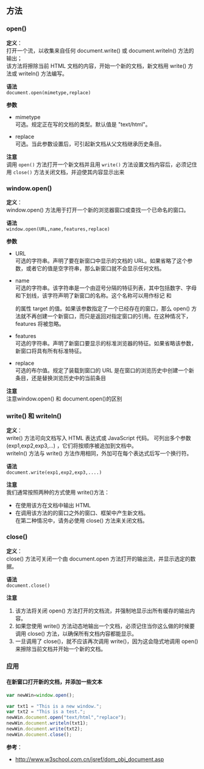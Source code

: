 ## 方法

### open()
**定义**：  
打开一个流，以收集来自任何 document.write() 或 document.writeln() 方法的输出；  
该方法将擦除当前 HTML 文档的内容，开始一个新的文档，新文档用 write() 方法或 writeln() 方法编写。

**语法**  
`document.open(mimetype,replace)`

**参数**
- mimetype  
 可选。规定正在写的文档的类型。默认值是 "text/html"。

- replace  
 可选。当此参数设置后，可引起新文档从父文档继承历史条目。

**注意**  
调用 `open()` 方法打开一个新文档并且用 `write()` 方法设置文档内容后，必须记住用 `close()` 方法关闭文档，并迫使其内容显示出来

### window.open()
**定义**：  
window.open() 方法用于打开一个新的浏览器窗口或查找一个已命名的窗口。

**语法**  
`window.open(URL,name,features,replace)`

**参数**
- URL  
 可选的字符串。声明了要在新窗口中显示的文档的 URL。如果省略了这个参数，或者它的值是空字符串，那么新窗口就不会显示任何文档。

- name  
 可选的字符串。该字符串是一个由逗号分隔的特征列表，其中包括数字、字母和下划线，该字符声明了新窗口的名称。这个名称可以用作标记 <a> 和 <form> 的属性 target 的值。如果该参数指定了一个已经存在的窗口，那么 open() 方法就不再创建一个新窗口，而只是返回对指定窗口的引用。在这种情况下，features 将被忽略。

- features  
可选的字符串。声明了新窗口要显示的标准浏览器的特征。如果省略该参数，新窗口将具有所有标准特征。

- replace  
 可选的布尔值。规定了装载到窗口的 URL 是在窗口的浏览历史中创建一个新条目，还是替换浏览历史中的当前条目

**注意**  
注意window.open() 和 document.open()的区别

### write() 和 writeln()
**定义**：  
write() 方法可向文档写入 HTML 表达式或 JavaScript 代码。
可列出多个参数(exp1,exp2,exp3,...) ，它们将按顺序被追加到文档中。  
writeln() 方法与 write() 方法作用相同，外加可在每个表达式后写一个换行符。  

**语法**  
`document.write(exp1,exp2,exp3,....)`

**注意**  
我们通常按照两种的方式使用 write()方法：
- 在使用该方在文档中输出 HTML
- 在调用该方法的的窗口之外的窗口、框架中产生新文档。  
在第二种情况中，请务必使用 close() 方法来关闭文档。

### close()
**定义**：  
close() 方法可关闭一个由 document.open 方法打开的输出流，并显示选定的数据。

**语法**  
`document.close()`

**注意**  
1. 该方法将关闭 open() 方法打开的文档流，并强制地显示出所有缓存的输出内容。  
2. 如果您使用 write() 方法动态地输出一个文档，必须记住当你这么做的时候要调用 close() 方法，以确保所有文档内容都能显示。
3. 一旦调用了 close()，就不应该再次调用 write()，因为这会隐式地调用 open() 来擦除当前文档并开始一个新的文档。

### 应用

#### 在新窗口打开新的文档，并添加一些文本

```js
var newWin=window.open();

var txt1 = "This is a new window.";
var txt2 = "This is a test.";
newWin.document.open("text/html","replace");
newWin.document.writeln(txt1);
newWin.document.write(txt2);
newWin.document.close();
```

**参考**：
- http://www.w3school.com.cn/jsref/dom_obj_document.asp